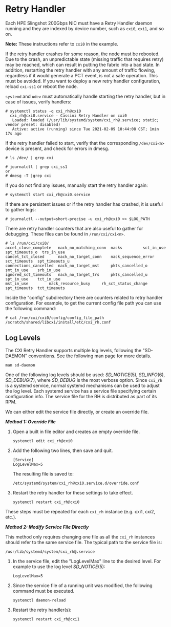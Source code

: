 # Retry Handler

Each HPE Slingshot 200Gbps NIC must have a Retry Handler daemon running and they are indexed by device number, such as `cxi0`, `cxi1`, and so on.

**Note:** These instructions refer to `cxi0` in the example.

If the retry handler crashes for some reason, the node must be rebooted. Due to the crash, an unpredictable state (missing traffic that requires retry) may be reached, which can result in putting the fabric into a bad state. In addition, restarting the retry handler with any amount of traffic flowing, regardless if it would generate a PCT event, is not a safe operation. This must be avoided. If you want to deploy a new retry handler configuration, reload `cxi-ss1` or reboot the node.

`systemd` and `udev` must automatically handle starting the retry handler, but in case of issues, verify handlers:

```screen
# systemctl status -q cxi_rh@cxi0
  cxi_rh@cxi0.service - Cassini Retry Handler on cxi0
   Loaded: loaded (/usr/lib/systemd/system/cxi_rh@.service; static; vendor preset: disabled)
   Active: active (running) since Tue 2021-02-09 10:44:08 CST; 1min 17s ago
```

If the retry handler failed to start, verify that the corresponding `/dev/cxi<n>` device is present, and check for errors in dmesg.

```screen
# ls /dev/ | grep cxi
```

```screen
# journalctl | grep cxi_ss1
or
# dmesg -T |grep cxi
```

If you do not find any issues, manually start the retry handler again:

```screen
# systemctl start cxi_rh@cxi0.service
```

If there are persistent issues or if the retry handler has crashed, it is useful to gather logs:

```screen
# journalctl --output=short-precise -u cxi_rh@cxi0 >> $LOG_PATH
```

There are retry handler counters that are also useful to gather for debugging. These files can be found in `/run/cxi/cxi<n>`.

```screen
# ls /run/cxi/cxi0/
accel_close_complete   nack_no_matching_conn  nacks         sct_in_use    spt_timeouts_o  trs_in_use
cancel_tct_closed      nack_no_target_conn    nack_sequence_error   sct_timeouts  spt_timeouts_u
connections_cancelled  nack_no_target_mst     pkts_cancelled_o      smt_in_use    srb_in_use
ignored_sct_timeouts   nack_no_target_trs     pkts_cancelled_u      spt_in_use    tct_in_use
mst_in_use         nack_resource_busy     rh_sct_status_change  spt_timeouts  tct_timeouts
```

Inside the "config" subdirectory there are counters related to retry handler configuration. For example, to get the current config file path you can use the following command:

```screen
# cat /run/cxi/cxi0/config/config_file_path
/scratch/shared/libcxi/install/etc/cxi_rh.conf
```

## Log Levels

The CXI Retry Handler supports multiple log levels, following the "SD-DAEMON" conventions. See the following man page for more details.

```screen
man sd-daemon
```

One of the following log levels should be used: _SD_NOTICE_(5), _SD_INFO_(6), _SD_DEBUG_(7), where _SD_DEBUG_ is the most verbose option. Since `cxi_rh` is a systemd service, normal systemd mechanisms can be used to adjust the log level. Each systemd service has a service file specifying certain configuration info. The service file for the RH is distributed as part of its RPM.

We can either edit the service file directly, or create an override file.

_**Method 1: Override File**_

1. Open a built in file editor and creates an empty override file.

   ```screen
   systemctl edit cxi_rh@cxi0
   ```

2. Add the following two lines, then save and quit.

   ```screen
   [Service]
   LogLevelMax=5
   ```

   The resulting file is saved to:

   ```screen
   /etc/systemd/system/cxi_rh@cxi0.service.d/override.conf
   ```

3. Restart the retry handler for these settings to take effect.

   ```screen
   systemctl restart cxi_rh@cxi0
   ```

These steps must be repeated for each `cxi_rh` instance (e.g. cxi1, cxi2, etc.).

_**Method 2: Modify Service File Directly**_

This method only requires changing one file as all the `cxi_rh` instances should refer to the same service file. The typical path to the service file is:

```screen
/usr/lib/systemd/system/cxi_rh@.service
```

1. In the service file, edit the "LogLevelMax" line to the desired level. For example to use the log level _SD_NOTICE_(5):

   ```screen
   LogLevelMax=5
   ```

2. Since the service file of a running unit was modified, the following command must be executed.

   ```screen
   systemctl daemon-reload
   ```

3. Restart the retry handler(s):

   ```screen
   systemctl restart cxi_rh@cxi1
   ```
